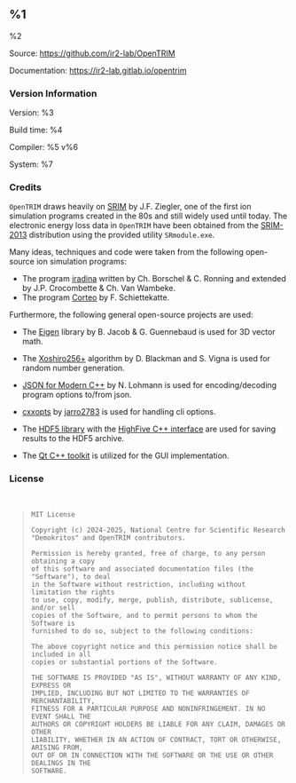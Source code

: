 ## %1

%2

Source: https://github.com/ir2-lab/OpenTRIM

Documentation: https://ir2-lab.gitlab.io/opentrim

### Version Information

Version: %3

Build time: %4

Compiler: %5 v%6

System: %7

### Credits

`OpenTRIM` draws heavily on [SRIM](http://www.srim.org/) by J.F. Ziegler, one of the first ion simulation programs created in the 80s and still widely used until today. The electronic energy loss data in `OpenTRIM` have been obtained from the [SRIM-2013](http://www.srim.org/) distribution using the provided utility `SRmodule.exe`.

Many ideas, techniques and code were taken from the following open-source ion simulation programs:

- The program [iradina](https://sourceforge.net/projects/iradina/) written by Ch. Borschel & C. Ronning and extended by J.P. Crocombette & Ch. Van Wambeke.
- The program [Corteo](http://www.lps.umontreal.ca/%7Eschiette/index.php?n=Recherche.Corteo) by F. Schiettekatte.

Furthermore, the following general open-source projects are used:

- The [Eigen](http://eigen.tuxfamily.org/) library by B. Jacob & G. Guennebaud is used for 3D vector math.

- The [Xoshiro256+](https://prng.di.unimi.it/) algorithm by D. Blackman and S. Vigna is used for random number generation.

- [JSON for Modern C++](https://github.com/nlohmann/json) by N. Lohmann is used for encoding/decoding program options to/from json.

- [cxxopts](https://github.com/jarro2783/cxxopts) by [jarro2783](https://github.com/jarro2783) is used for handling cli options.

- The [HDF5 library](https://github.com/HDFGroup/hdf5) with the [HighFive C++ interface](https://github.com/BlueBrain/HighFive) are used for saving results to the HDF5 archive.

- The [Qt C++ toolkit](https://www.qt.io/) is utilized for the GUI implementation.

### License
<br>     
     
> ```
> MIT License
>
> Copyright (c) 2024-2025, National Centre for Scientific Research "Demokritos" and OpenTRIM contributors.
>
> Permission is hereby granted, free of charge, to any person obtaining a copy
> of this software and associated documentation files (the "Software"), to deal
> in the Software without restriction, including without limitation the rights
> to use, copy, modify, merge, publish, distribute, sublicense, and/or sell
> copies of the Software, and to permit persons to whom the Software is
> furnished to do so, subject to the following conditions:
>
> The above copyright notice and this permission notice shall be included in all
> copies or substantial portions of the Software.
>
> THE SOFTWARE IS PROVIDED "AS IS", WITHOUT WARRANTY OF ANY KIND, EXPRESS OR
> IMPLIED, INCLUDING BUT NOT LIMITED TO THE WARRANTIES OF MERCHANTABILITY,
> FITNESS FOR A PARTICULAR PURPOSE AND NONINFRINGEMENT. IN NO EVENT SHALL THE
> AUTHORS OR COPYRIGHT HOLDERS BE LIABLE FOR ANY CLAIM, DAMAGES OR OTHER
> LIABILITY, WHETHER IN AN ACTION OF CONTRACT, TORT OR OTHERWISE, ARISING FROM,
> OUT OF OR IN CONNECTION WITH THE SOFTWARE OR THE USE OR OTHER DEALINGS IN THE
> SOFTWARE.
> ```
